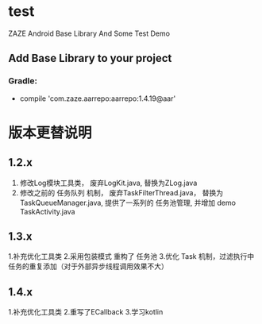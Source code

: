 # test

ZAZE Android Base Library And Some Test Demo


## Add Base Library to your project

### Gradle:

-    compile 'com.zaze.aarrepo:aarrepo:1.4.19@aar'


# 版本更替说明

## 1.2.x

1. 修改Log模块工具类， 废弃LogKit.java, 替换为ZLog.java
2. 修改之前的 任务队列 机制， 废弃TaskFilterThread.java， 替换为 TaskQueueManager.java, 提供了一系列的 任务池管理,
并增加 demo  TaskActivity.java

## 1.3.x
1.补充优化工具类
2.采用包装模式 重构了 任务池
3.优化 Task 机制，过滤执行中任务的重复添加（对于外部异步线程调用效果不大）

## 1.4.x
1.补充优化工具类
2.重写了ECallback
3.学习kotlin

